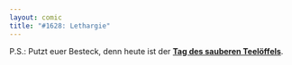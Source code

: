 ```yaml
---
layout: comic
title: "#1628: Lethargie"
---
```


P.S.:
Putzt euer Besteck, denn heute ist der <a href="http://www.fonflatter.de/kalender"><strong>Tag des sauberen Teelöffels</strong></a>.
